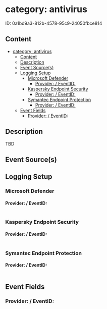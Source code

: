 # category: antivirus

ID: 0a1bd9a3-812b-4578-95c9-24050fbce814

## Content

- [category: antivirus](#category-antivirus)
  - [Content](#content)
  - [Description](#description)
  - [Event Source(s)](#event-sources)
  - [Logging Setup](#logging-setup)
    - [Microsoft Defender](#microsoft-defender)
      - [Provider: / EventID:](#provider--eventid)
    - [Kaspersky Endpoint Security](#kaspersky-endpoint-security)
      - [Provider: / EventID:](#provider--eventid-1)
    - [Symantec Endpoint Protection](#symantec-endpoint-protection)
      - [Provider: / EventID:](#provider--eventid-2)
  - [Event Fields](#event-fields)
    - [Provider: / EventID:](#provider--eventid-3)

## Description

TBD

## Event Source(s)

## Logging Setup

### Microsoft Defender

#### Provider: / EventID: 

```yml

```

### Kaspersky Endpoint Security

#### Provider: / EventID: 

```yml

```

### Symantec Endpoint Protection

#### Provider: / EventID: 

```yml

```

## Event Fields

### Provider: / EventID: 

```yml

```
